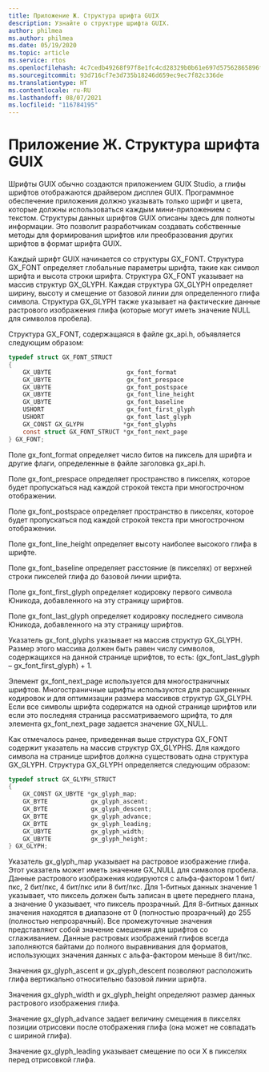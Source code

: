 ```yaml
---
title: Приложение Ж. Структура шрифта GUIX
description: Узнайте о структуре шрифта GUIX.
author: philmea
ms.author: philmea
ms.date: 05/19/2020
ms.topic: article
ms.service: rtos
ms.openlocfilehash: 4c7cedb49268f97f8e1fc4cd28329b0b61e697d57562865896f0502bdd1d45f1
ms.sourcegitcommit: 93d716cf7e3d735b18246d659ec9ec7f82c336de
ms.translationtype: HT
ms.contentlocale: ru-RU
ms.lasthandoff: 08/07/2021
ms.locfileid: "116784195"
---
```

# <a name="appendix-g---guix-font-structure"></a>Приложение Ж. Структура шрифта GUIX

Шрифты GUIX обычно создаются приложением GUIX Studio, а глифы шрифтов отображаются драйвером дисплея GUIX. Программное обеспечение приложения должно указывать только шрифт и цвета, которые должны использоваться каждым мини-приложением с текстом. Структуры данных шрифтов GUIX описаны здесь для полноты информации. Это позволит разработчикам создавать собственные методы для формирования шрифтов или преобразования других шрифтов в формат шрифта GUIX.

Каждый шрифт GUIX начинается со структуры GX_FONT. Структура GX_FONT определяет глобальные параметры шрифта, такие как символ шрифта и высота строки шрифта. Структура GX_FONT указывает на массив структур GX_GLYPH. Каждая структура GX_GLYPH определяет ширину, высоту и смещение от базовой линии для определенного глифа символа. Структура GX_GLYPH также указывает на фактические данные растрового изображения глифа (которые могут иметь значение NULL для символов пробела).

Структура GX_FONT, содержащаяся в файле gx_api.h, объявляется следующим образом:

```c
typedef struct GX_FONT_STRUCT
{
    GX_UBYTE                     gx_font_format
    GX_UBYTE                     gx_font_prespace
    GX_UBYTE                     gx_font_postspace
    GX_UBYTE                     gx_font_line_height 
    GX_UBYTE                     gx_font_baseline
    USHORT                       gx_font_first_glyph
    USHORT                       gx_font_last_glyph 
    GX_CONST GX_GLYPH           *gx_font_glyphs
    const struct GX_FONT_STRUCT *gx_font_next_page
} GX_FONT;
```

Поле gx_font_format определяет число битов на пиксель для шрифта и другие флаги, определенные в файле заголовка gx_api.h.

Поле gx_font_prespace определяет пространство в пикселях, которое будет пропускаться над каждой строкой текста при многострочном отображении.

Поле gx_font_postspace определяет пространство в пикселях, которое будет пропускаться под каждой строкой текста при многострочном отображении.

Поле gx_font_line_height определяет высоту наиболее высокого глифа в шрифте.

Поле gx_font_baseline определяет расстояние (в пикселях) от верхней строки пикселей глифа до базовой линии шрифта.

Поле gx_font_first_glyph определяет кодировку первого символа Юникода, добавленного на эту страницу шрифтов.

Поле gx_font_last_glyph определяет кодировку последнего символа Юникода, добавленного на эту страницу шрифтов.

Указатель gx_font_glyphs указывает на массив структур GX_GLYPH. Размер этого массива должен быть равен числу символов, содержащихся на данной странице шрифтов, то есть: (gx_font_last_glyph – gx_font_first_glyph) + 1.

Элемент gx_font_next_page используется для многостраничных шрифтов. Многостраничные шрифты используются для расширенных кодировок и для оптимизации размера массивов структур GX_GLYPH. Если все символы шрифта содержатся на одной странице шрифтов или если это последняя страница рассматриваемого шрифта, то для элемента gx_font_next_page задается значение GX_NULL.

Как отмечалось ранее, приведенная выше структура GX_FONT содержит указатель на массив структур GX_GLYPHS. Для каждого символа на странице шрифтов должна существовать одна структура GX_GLYPH. Структура GX_GLYPH определяется следующим образом:

```c
typedef struct GX_GLYPH_STRUCT
{
    GX_CONST GX_UBYTE *gx_glyph_map;
    GX_BYTE            gx_glyph_ascent;
    GX_BYTE            gx_glyph_descent;
    GX_BYTE            gx_glyph_advance;
    GX_BYTE            gx_glyph_leading;
    GX_UBYTE           gx_glyph_width;
    GX_UBYTE           gx_glyph_height;
} GX_GLYPH;
```

Указатель gx_glyph_map указывает на растровое изображение глифа. Этот указатель может иметь значение GX_NULL для символов пробела. Данные растрового изображения кодируются с альфа-фактором 1 бит/пкс, 2 бит/пкс, 4 бит/пкс или 8 бит/пкс. Для 1-битных данных значение 1 указывает, что пиксель должен быть записан в цвете переднего плана, а значение 0 указывает, что пиксель прозрачный. Для 8-битных данных значения находятся в диапазоне от 0 (полностью прозрачный) до 255 (полностью непрозрачный). Все промежуточные значения представляют собой значение смешения для шрифтов со сглаживанием. Данные растровых изображений глифов всегда заполняются байтами до полного выравнивания для форматов, использующих значения данных с альфа-фактором меньше 8 бит/пкс.

Значения gx_glyph_ascent и gx_glyph_descent позволяют расположить глифа вертикально относительно базовой линии шрифта.

Значения gx_glyph_width и gx_glyph_height определяют размер данных растрового изображения глифа.

Значение gx_glyph_advance задает величину смещения в пикселях позиции отрисовки после отображения глифа (она может не совпадать с шириной глифа).

Значение gx_glyph_leading указывает смещение по оси X в пикселях перед отрисовкой глифа.
